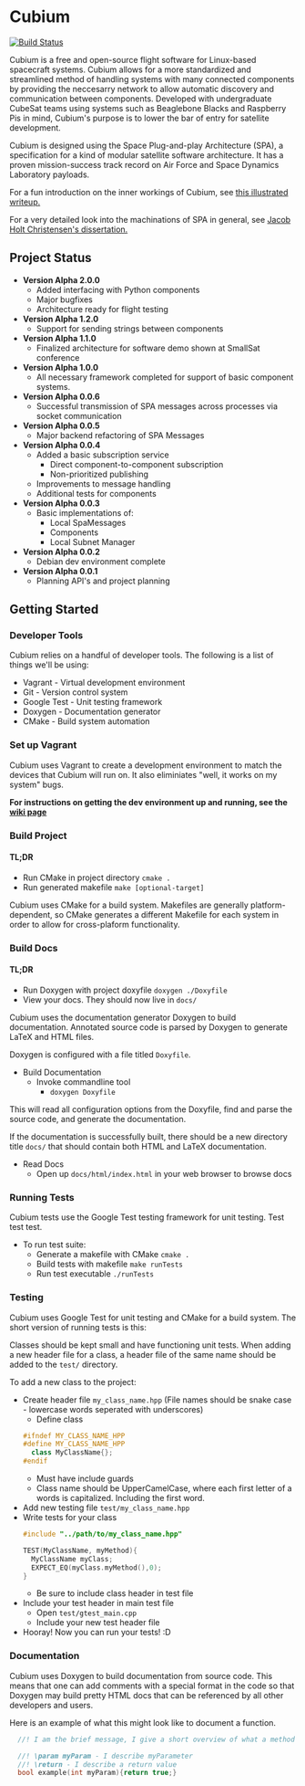 # Cubium    

[![Build Status](https://travis-ci.org/Cubium/Cubium.svg?branch=master)](https://travis-ci.org/Cubium/Cubium)

Cubium is a free and open-source flight software for Linux-based spacecraft systems. Cubium allows for a more standardized and streamlined method of handling systems with many connected components by providing the neccesarry network to allow automatic discovery and communication between components. Developed with undergraduate CubeSat teams using systems such as Beaglebone Blacks and Raspberry Pis in mind, Cubium's purpose is to lower the bar of entry for satellite development.


Cubium is designed using the Space Plug-and-play Architecture (SPA), a specification for a kind of modular satellite software architecture. It has a proven mission-success track record on Air Force and Space Dynamics Laboratory payloads.

For a fun introduction on the inner workings of Cubium, see [this illustrated writeup.](https://drive.google.com/file/d/0ByiGNyJUAlpISUo5WDFwSkh3YU0/view?usp=sharing)

For a very detailed look into the machinations of SPA in general, see [Jacob Holt Christensen's dissertation.](http://digitalcommons.usu.edu/etd/1422/)

## Project Status 
  * **Version Alpha 2.0.0**
    * Added interfacing with Python components
    * Major bugfixes
    * Architecture ready for flight testing
  * **Version Alpha 1.2.0**
    * Support for sending strings between components
  * **Version Alpha 1.1.0**
    * Finalized architecture for software demo shown at SmallSat conference
  * **Version Alpha 1.0.0**
    * All necessary framework completed for support of basic component systems.
  * **Version Alpha 0.0.6**
    * Successful transmission of SPA messages across processes via socket communication
  * **Version Alpha 0.0.5**
    * Major backend refactoring of SPA Messages
  * **Version Alpha 0.0.4**
    * Added a basic subscription service
      * Direct component-to-component subscription
      * Non-prioritized publishing
    * Improvements to message handling
    * Additional tests for components
  * **Version Alpha 0.0.3**
    * Basic implementations of:
      * Local SpaMessages
      * Components
      * Local Subnet Manager
  * **Version Alpha 0.0.2**
    * Debian dev environment complete
  * **Version Alpha 0.0.1**
    * Planning API's and project planning

## Getting Started
### Developer Tools
Cubium relies on a handful of developer tools. The following is a list of things we'll be using:
* Vagrant - Virtual development environment
* Git - Version control system
* Google Test - Unit testing framework
* Doxygen - Documentation generator
* CMake - Build system automation

<!-- ## How to Contribute  -->
<!-- TODO -->
### Set up Vagrant
Cubium uses Vagrant to create a development environment to match the devices that Cubium will run on. It also eliminiates "well, it works on my system" bugs. 

**For instructions on getting the dev environment up and running, see the [wiki page](https://github.com/Cubium/Cubium/wiki/Setting-up-the-Cubium-Dev-Environment)**
  
### Build Project
#### TL;DR
  * Run CMake in project directory `cmake .`
  * Run generated makefile  `make [optional-target]`

Cubium uses CMake for a build system. Makefiles are generally platform-dependent, so CMake generates a different Makefile for each system in order to allow for cross-plaform functionality.

### Build Docs
#### TL;DR
  * Run Doxygen with project doxyfile `doxygen ./Doxyfile`
  * View your docs. They should now live in `docs/`

Cubium uses the documentation generator Doxygen to build documentation. Annotated source code is parsed by Doxygen to generate LaTeX and HTML files.

Doxygen is configured with a file titled `Doxyfile`.

  * Build Documentation
    * Invoke commandline tool
      * `doxygen Doxyfile`

This will read all configuration options from the Doxyfile, find and parse the source code, and generate the documentation.

If the documentation is successfully built, there should be a new directory title `docs/` that should contain both HTML and LaTeX documentation.

* Read Docs
  * Open up `docs/html/index.html` in your web browser to browse docs

### Running Tests
Cubium tests use the Google Test testing framework for unit testing. Test test test.
  * To run test suite:
    * Generate a makefile with CMake `cmake .`
    * Build tests with makefile `make runTests`
    * Run test executable `./runTests`

### Testing
Cubium uses Google Test for unit testing and CMake for a build system. The short version of running tests is this:

Classes should be kept small and have functioning unit tests. When adding a new header file for a class, a header file of the same name should be added to the `test/` directory.

To add a new class to the project:
  * Create header file `my_class_name.hpp` (File names should be snake case - lowercase words seperated with underscores)
    * Define class
    ```cpp
    #ifndef MY_CLASS_NAME_HPP
    #define MY_CLASS_NAME_HPP
      class MyClassName{};
    #endif
    ```
      * Must have include guards
      * Class name should be UpperCamelCase, where each first letter of a words is capitalized. Including the first word.  
  * Add new testing file `test/my_class_name.hpp`
  * Write tests for your class
    ```cpp
    #include "../path/to/my_class_name.hpp"

    TEST(MyClassName, myMethod){
      MyClassName myClass;
      EXPECT_EQ(myClass.myMethod(),0);
    }
    ```
      * Be sure to include class header in test file
  * Include your test header in main test file
    * Open `test/gtest_main.cpp`
    * Include your new test header file
  * Hooray! Now you can run your tests! :D


### Documentation
Cubium uses Doxygen to build documentation from source code. This means that one can add comments with a special format in the code so that Doxygen may build pretty HTML docs that can be referenced by all other developers and users.

Here is an example of what this might look like to document a function.
```cpp
  //! I am the brief message, I give a short overview of what a method does. I need to be followed by a whitespace

  //! \param myParam - I describe myParameter
  //! \return - I describe a return value
  bool example(int myParam){return true;}
```
